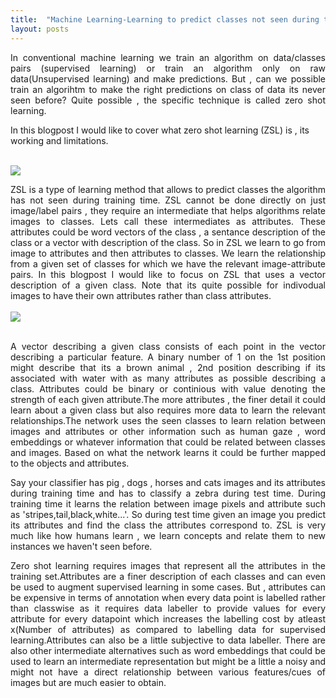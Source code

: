 ```yaml
---
title:  "Machine Learning-Learning to predict classes not seen during training"
layout: posts
---
```


<p style="text-align:justify">In conventional machine learning we train an algorithm on data/classes pairs (supervised learning) or train an algorithm only on raw data(Unsupervised learning) and make predictions. But , can we possible train an algorihtm to make the right predictions on class of data its never seen before?
Quite possible , the specific technique is called zero shot learning.</p>

<p>In this blogpost I would like to cover what zero shot learning (ZSL) is , its working and limitations.</p>

<br />

<img src="https://csdl-images.computer.org/trans/tp/2016/07/figures/akata1-2487986.gif">

<br />

<p style="text-align:justify">ZSL is a type of learning method that allows to predict classes the algorithm has not seen during training time. ZSL cannot be done directly on just image/label pairs , they require an intermediate that helps algorithms relate images to classes. Lets call these intermediates as attributes. These attributes could be word vectors of the class , a sentance description of the class or a vector with description of the class. So in ZSL we learn to go from image to attributes and then attributes to classes. We learn the relationship from a given set of classes for which we have the relevant image-attribute pairs. In this blogpost I would like to focus on ZSL that uses a vector description of a given class. Note that its quite possible for indivodual images to have their own attributes rather than class attributes.
  
<br />
<br />
<img src="https://www.ecse.rpi.edu/~cvrl/database/Attribute_Dataset_Files/apascal.png">
<br />
<br />

<p style="text-align:justify">A vector describing a given class consists of each point in the vector describing a particular feature. A binary number of 1 on the 1st position might describe that its a brown animal , 2nd position describing if its associated with water with as many attributes as possible describing a class. Attributes could be binary or continious with value denoting the strength of each given attribute.The more attributes , the finer detail it could learn about a given class but also requires more data to learn the relevant relationships.The network uses the seen classes to learn relation between images and attributes or other information such as human gaze , word embeddings or whatever information that could be related between classes and images. Based on what the network learns it could be further mapped to the objects and attributes.</p>

<p style="text-align:justify">Say your classifier has pig , dogs , horses and cats images and its attributes during training time and has to classify a zebra during test time. During training time it learns the relation between image pixels and attribute such as 'stripes,tail,black,white...'. So during test time given an image you predict its attributes and find the class the attributes correspond to. ZSL is very much like how humans learn , we learn concepts and relate them to new instances we haven't seen before.</p>

<p style="text-align:justify">Zero shot learning requires images that represent all the attributes in the training set.Attributes are a finer description of each classes and can even be used to augment supervised learning in some cases. But , attributes can be expensive in terms of annotation when every data point is labelled rather than classwise as it requires data labeller to provide values for every attribute for every datapoint which increases the labelling cost by atleast x(Number of attributes) as compared to labelling data for supervised learning.Attributes can also be a little subjective to data labeller. There are also other intermediate alternatives such as word embeddings that could be used to learn an intermediate representation but might be a little a noisy and might not have a direct relationship between various features/cues of images but are much easier to obtain.</p>
